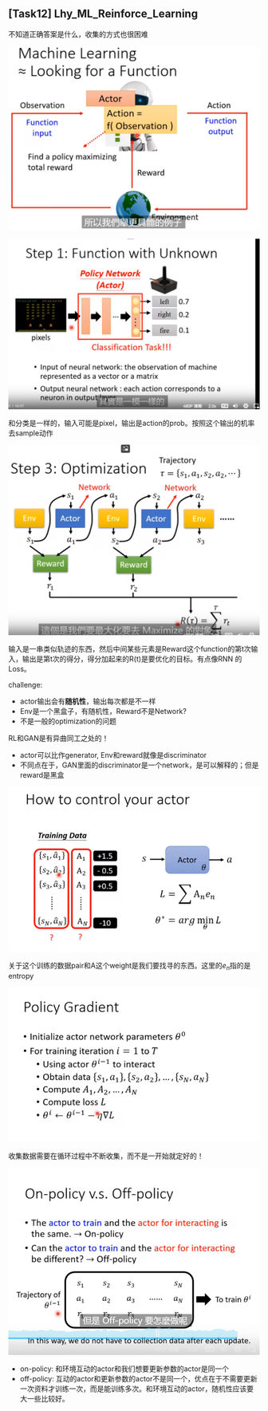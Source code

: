 ## [Task12] Lhy_ML_Reinforce_Learning

不知道正确答案是什么，收集的方式也很困难

![image-20230625175410937](assets/image-20230625175410937.png)



![image-20230625180043038](assets/image-20230625180043038.png)

和分类是一样的，输入可能是pixel，输出是action的prob。按照这个输出的机率去sample动作



![image-20230625180708394](assets/image-20230625180708394.png)

输入是一串类似轨迹的东西，然后中间某些元素是Reward这个function的第t次输入，输出是第t次的得分，得分加起来的R(t)是要优化的目标。有点像RNN 的Loss。

challenge:

- actor输出会有**随机性**，输出每次都是不一样
- Env是一个黑盒子，有随机性，Reward不是Network? 
- 不是一般的optimization的问题

RL和GAN是有异曲同工之处的！ 

- actor可以比作generator, Env和reward就像是discriminator
- 不同点在于，GAN里面的discriminator是一个network，是可以解释的；但是reward是黑盒



![image-20230626111538117](assets/image-20230626111538117.png)

关于这个训练的数据pair和A这个weight是我们要找寻的东西。这里的$e_n$指的是entropy



![image-20230626114349742](assets/image-20230626114349742.png)

收集数据需要在循环过程中不断收集，而不是一开始就定好的！



![image-20230626174816209](assets/image-20230626174816209.png)

- on-policy: 和环境互动的actor和我们想要更新参数的actor是同一个
- off-policy: 互动的actor和更新参数的actor不是同一个，优点在于不需要更新一次资料才训练一次，而是能训练多次。和环境互动的actor，随机性应该要大一些比较好。